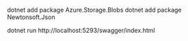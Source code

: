 dotnet add package Azure.Storage.Blobs
dotnet add package Newtonsoft.Json

dotnet run
http://localhost:5293/swagger/index.html